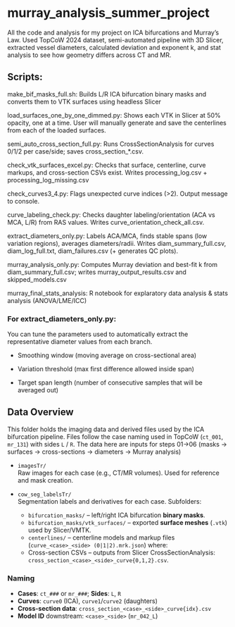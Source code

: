 # murray_analysis_summer_project
All the code and analysis for my project on ICA bifurcations and Murray’s Law. Used TopCoW 2024 dataset, semi-automated pipeline with 3D Slicer, extracted vessel diameters, calculated deviation and exponent k, and stat analysis to see how geometry differs across CT and MR.



## Scripts: 

make_bif_masks_full.sh: Builds L/R ICA bifurcation binary masks and converts them to VTK surfaces using headless Slicer

load_surfaces_one_by_one_dimmed.py: Shows each VTK in Slicer at 50% opacity, one at a time. User will manually generate and save the centerlines from each of the loaded surfaces.

semi_auto_cross_section_full.py: Runs CrossSectionAnalysis for curves 0/1/2 per case/side; saves cross_section_*.csv.

check_vtk_surfaces_excel.py: Checks that surface, centerline, curve markups, and cross-section CSVs exist. Writes processing_log.csv + processing_log_missing.csv

check_curves3_4.py: Flags unexpected curve indices (>2). Output message to console.

curve_labeling_check.py: Checks daughter labeling/orientation (ACA vs MCA, L/R) from RAS values. Writes curve_orientation_check_all.csv.

extract_diameters_only.py: Labels ACA/MCA, finds stable spans (low variation regions), averages diameters/radii. Writes diam_summary_full.csv, diam_log_full.txt, diam_failures.csv (+ generates QC plots).

murray_analysis_only.py: Computes Murray deviation and best-fit k from diam_summary_full.csv; writes murray_output_results.csv and skipped_models.csv

murray_final_stats_analysis: R notebook for explaratory data analysis & stats analysis (ANOVA/LME/ICC)


### For extract_diameters_only.py:

You can tune the parameters used to automatically extract the representative diameter values from each branch.

* Smoothing window (moving average on cross-sectional area)

* Variation threshold (max first difference allowed inside span)

* Target span length (number of consecutive samples that will be averaged out)



## Data Overview

This folder holds the imaging data and derived files used by the ICA bifurcation pipeline. Files follow the case naming used in TopCoW (`ct_001`, `mr_131`) with sides `L` / `R`. The data here are inputs for steps 01→06 (masks → surfaces → cross-sections → diameters → Murray analysis)

- `imagesTr/`  
  Raw images for each case (e.g., CT/MR volumes). Used for reference and mask creation.

- `cow_seg_labelsTr/`  
  Segmentation labels and derivatives for each case. Subfolders:
  - `bifurcation_masks/` – left/right ICA bifurcation **binary masks**.
  - `bifurcation_masks/vtk_surfaces/` – exported **surface meshes** (`.vtk`) used by Slicer/VMTK.
  - `centerlines/` – centerline models and markup files (`curve_<case>_<side> (0|1|2).mrk.json`) where:
  - Cross-section CSVs – outputs from Slicer CrossSectionAnalysis: `cross_section_<case>_<side>_curve{0,1,2}.csv`.

### Naming

- **Cases**: `ct_###` or `mr_###`; **Sides**: `L`, `R`
- **Curves**: `curve0` (ICA), `curve1`/`curve2` (daughters)
- **Cross-section data**: `cross_section_<case>_<side>_curve{idx}.csv`
- **Model ID** downstream: `<case>_<side>` (`mr_042_L`)

